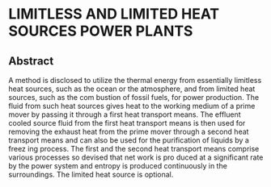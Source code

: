 # LIMITLESS AND LIMITED HEAT SOURCES POWER PLANTS

## Abstract
A method is disclosed to utilize the thermal energy from essentially limitless heat sources, such as the ocean or the atmosphere, and from limited heat sources, such as the com bustion of fossil fuels, for power production. The fluid from such heat sources gives heat to the working medium of a prime mover by passing it through a first heat transport means. The effluent cooled source fluid from the first heat transport means is then used for removing the exhaust heat from the prime mover through a second heat transport means and can also be used for the purification of liquids by a freez ing process. The first and the second heat transport means comprise various processes so devised that net work is pro duced at a significant rate by the power system and entropy is produced continuously in the surroundings. The limited heat source is optional.